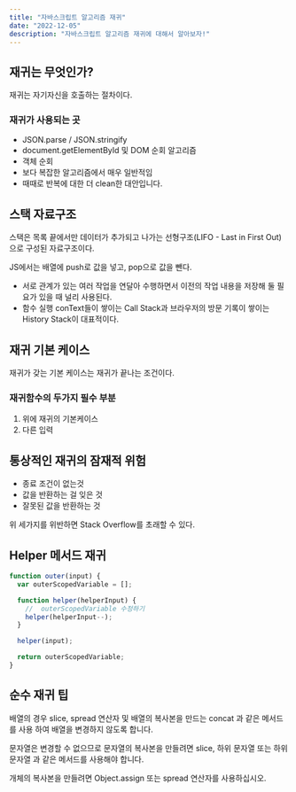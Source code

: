```yaml
---
title: "자바스크립트 알고리즘 재귀"
date: "2022-12-05"
description: "자바스크립트 알고리즘 재귀에 대해서 알아보자!"
---
```


## 재귀는 무엇인가?

재귀는 자기자신을 호출하는 절차이다.

### 재귀가 사용되는 곳

- JSON.parse / JSON.stringify
- document.getElementById 및 DOM 순회 알고리즘
- 객체 순회
- 보다 복잡한 알고리즘에서 매우 일반적임
- 때때로 반복에 대한 더 clean한 대안입니다.

## 스택 자료구조

스택은 목록 끝에서만 데이터가 추가되고 나가는 선형구조(LIFO - Last in First Out)으로 구성된 자료구조이다.

JS에서는 배열에 push로 값을 넣고, pop으로 값을 뺀다.

- 서로 관계가 있는 여러 작업을 연달아 수행하면서 이전의 작업 내용을 저장해 둘 필요가 있을 때 널리 사용된다.
- 함수 실행 conText들이 쌓이는 Call Stack과 브라우저의 방문 기록이 쌓이는 History Stack이 대표적이다.

## 재귀 기본 케이스

재귀가 갖는 기본 케이스는 재귀가 끝나는 조건이다.

### 재귀함수의 두가지 필수 부분

1. 위에 재귀의 기본케이스
2. 다른 입력

## 통상적인 재귀의 잠재적 위험

- 종료 조건이 없는것
- 값을 반환하는 걸 잊은 것
- 잘못된 값을 반환하는 것

위 세가지를 위반하면 Stack Overflow를 초래할 수 있다.

## Helper 메서드 재귀

```js
function outer(input) {
  var outerScopedVariable = [];

  function helper(helperInput) {
    //  outerScopedVariable 수정하기
    helper(helperInput--);
  }

  helper(input);

  return outerScopedVariable;
}
```

## 순수 재귀 팁

배열의 경우 slice, spread 연산자 및 배열의 ​​복사본을 만드는 concat 과 같은 메서드를 사용 하여 배열을 변경하지 않도록 합니다.

문자열은 변경할 수 없으므로 문자열의 복사본을 만들려면 slice, 하위 문자열 또는 하위 문자열 과 같은 메서드를 사용해야 합니다.

개체의 복사본을 만들려면 Object.assign 또는 spread 연산자를 사용하십시오.

